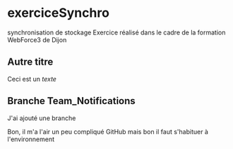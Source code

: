 # exerciceSynchro
synchronisation de stockage
Exercice réalisé dans le cadre de la formation WebForce3 de Dijon



## Autre titre
Ceci est un *texte*

## Branche Team_Notifications
J'ai ajouté une branche

Bon, il m'a l'air un peu compliqué GitHub mais bon il faut s'habituer à l'environnement 
